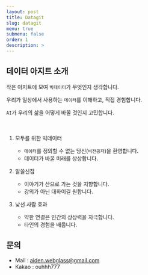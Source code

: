 ```yaml
---
layout: post
title: Datagit
slug: datagit
menu: true
submenu: false
order: 1
description: >
---
```


## 데이터 아지트 소개
작은 아지트에 모여 ```빅데이터```가 무엇인지 생각합니다. 

우리가 일상에서 사용하는 ```데이터```를 이해하고, 직접 경험합니다. 

```AI```가 우리의 삶을 어떻게 바꿀 것인지 고민합니다.
<br/>
<br/>
<br/>
1. 모두를 위한 빅데이터
   - ```데이터```를 정의할 수 없는 당신(```비전공자```)을 환영합니다.
   - 데이터가 바꿀 미래를 상상합니다.

2. 알쓸신잡
   - 이야기가 산으로 가는 것을 지향합니다.
   - 강의가 아닌 대화이길 원합니다.

3. 낮선 사람 효과
   - 약한 연결은 인간의 상상력을 자극합니다.
   - 타인의 경험을 배웁니다.


## 문의 
- Mail : aiden.webglass@gmail.com
- Kakao : ouhhh777
